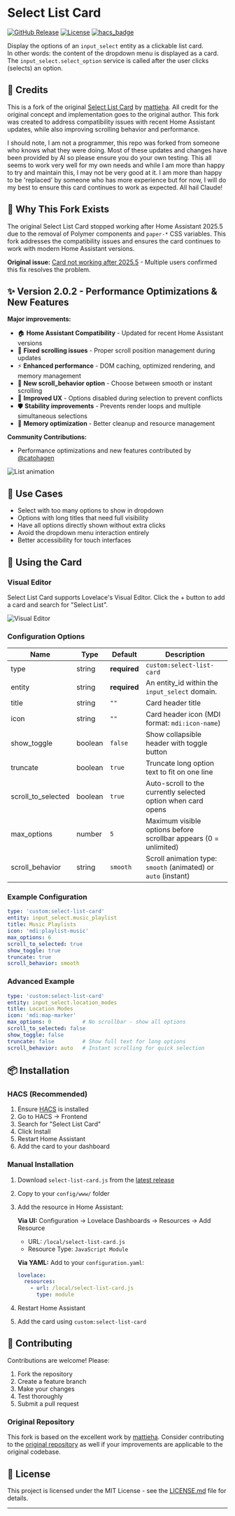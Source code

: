# Select List Card

[![GitHub Release][releases-shield]][releases] 
[![License][license-shield]](LICENSE.md)
[![hacs_badge](https://img.shields.io/badge/HACS-default-orange.svg?style=for-the-badge)](https://github.com/custom-components/hacs)

Display the options of an `input_select` entity as a clickable list card.   
In other words: the content of the dropdown menu is displayed as a card.  
The `input_select.select_option` service is called after the user clicks (selects) an option.

## 🙏 Credits

This is a fork of the original [Select List Card](https://github.com/mattieha/select-list-card) by [mattieha](https://github.com/mattieha). All credit for the original concept and implementation goes to the original author. This fork was created to address compatibility issues with recent Home Assistant updates, while also improving scrolling behavior and performance.

I should note, I am not a programmer, this repo was forked from someone who knows what they were doing. Most of these updates and changes have been provided by AI so please ensure you do your own testing. This all seems to work very well for my own needs and while I am more than happy to try and maintain this, I may not be very good at it. I am more than happy to be 'replaced' by someone who has more experience but for now, I will do my best to ensure this card continues to work as expected. All hail Claude!

## 🔧 Why This Fork Exists

The original Select List Card stopped working after Home Assistant 2025.5 due to the removal of Polymer components and `paper-*` CSS variables. This fork addresses the compatibility issues and ensures the card continues to work with modern Home Assistant versions.

**Original issue:** [Card not working after 2025.5](https://github.com/mattieha/select-list-card/issues/34) - Multiple users confirmed this fix resolves the problem.

## ✨ Version 2.0.2 - Performance Optimizations & New Features

**Major improvements:**
- 🏠 **Home Assistant Compatibility** - Updated for recent Home Assistant versions
- 🔧 **Fixed scrolling issues** - Proper scroll position management during updates
- ⚡ **Enhanced performance** - DOM caching, optimized rendering, and memory management
- 🎯 **New scroll_behavior option** - Choose between smooth or instant scrolling
- 🚫 **Improved UX** - Options disabled during selection to prevent conflicts
- 🛡️ **Stability improvements** - Prevents render loops and multiple simultaneous selections
- 🧹 **Memory optimization** - Better cleanup and resource management

**Community Contributions:**
- Performance optimizations and new features contributed by [@catohagen](https://github.com/catohagen)

![List animation][card-scroll-gif]

## 🎯 Use Cases

- Select with too many options to show in dropdown
- Options with long titles that need full visibility
- Have all options directly shown without extra clicks
- Avoid the dropdown menu interaction entirely
- Better accessibility for touch interfaces

## 🎨 Using the Card

### Visual Editor

Select List Card supports Lovelace's Visual Editor. Click the + button to add a card and search for "Select List".

![Visual Editor][visual-editor]

### Configuration Options

| Name               | Type    | Default      | Description                                                                 |
| ------------------ | ------- | ------------ | --------------------------------------------------------------------------- |
| type               | string  | **required** | `custom:select-list-card`                                                   |
| entity             | string  | **required** | An entity_id within the `input_select` domain.                              |
| title              | string  | `""`         | Card header title                                                           |
| icon               | string  | `""`         | Card header icon (MDI format: `mdi:icon-name`)                             |
| show_toggle        | boolean | `false`      | Show collapsible header with toggle button                                 |
| truncate           | boolean | `true`       | Truncate long option text to fit on one line                               |
| scroll_to_selected | boolean | `true`       | Auto-scroll to the currently selected option when card opens               |
| max_options        | number  | `5`          | Maximum visible options before scrollbar appears (0 = unlimited)           |
| scroll_behavior    | string  | `smooth`     | Scroll animation type: `smooth` (animated) or `auto` (instant)             |

### Example Configuration

```yaml
type: 'custom:select-list-card'
entity: input_select.music_playlist
title: Music Playlists
icon: 'mdi:playlist-music'
max_options: 6
scroll_to_selected: true
show_toggle: true
truncate: true
scroll_behavior: smooth
```

### Advanced Example

```yaml
type: 'custom:select-list-card'
entity: input_select.location_modes
title: Location Modes
icon: 'mdi:map-marker'
max_options: 0          # No scrollbar - show all options
scroll_to_selected: false
show_toggle: false
truncate: false         # Show full text for long options
scroll_behavior: auto   # Instant scrolling for quick selection
```

## 📦 Installation

### HACS (Recommended)

1. Ensure [HACS][hacs] is installed
2. Go to HACS → Frontend
3. Search for "Select List Card"
4. Click Install
5. Restart Home Assistant
6. Add the card to your dashboard

### Manual Installation

1. Download `select-list-card.js` from the [latest release][latest-release]
2. Copy to your `config/www/` folder
3. Add the resource in Home Assistant:

   **Via UI:** Configuration → Lovelace Dashboards → Resources → Add Resource
   - URL: `/local/select-list-card.js`
   - Resource Type: `JavaScript Module`

   **Via YAML:** Add to your `configuration.yaml`:
   ```yaml
   lovelace:
     resources:
       - url: /local/select-list-card.js
         type: module
   ```

4. Restart Home Assistant
5. Add the card using `custom:select-list-card`



## 🤝 Contributing

Contributions are welcome! Please:

1. Fork the repository
2. Create a feature branch
3. Make your changes
4. Test thoroughly
5. Submit a pull request

### Original Repository

This fork is based on the excellent work by [mattieha](https://github.com/mattieha). Consider contributing to the [original repository](https://github.com/mattieha/select-list-card) as well if your improvements are applicable to the original codebase.

## 📄 License

This project is licensed under the MIT License - see the [LICENSE.md](LICENSE.md) file for details.

---

<!-- References -->
[hacs]: https://hacs.xyz
[visual-editor]: https://raw.githubusercontent.com/DoubtfulTurnip/select-list-card/master/assets/visual_editor.png
[card-scroll-gif]: https://raw.githubusercontent.com/DoubtfulTurnip/select-list-card/master/assets/card_scroll.gif
[latest-release]: https://github.com/DoubtfulTurnip/select-list-card/releases/latest
[add-translation]: https://github.com/DoubtfulTurnip/select-list-card/issues
[releases-shield]: https://img.shields.io/github/release/DoubtfulTurnip/select-list-card.svg?style=for-the-badge
[releases]: https://github.com/DoubtfulTurnip/select-list-card/releases
[license-shield]: https://img.shields.io/github/license/DoubtfulTurnip/select-list-card.svg?style=for-the-badge
